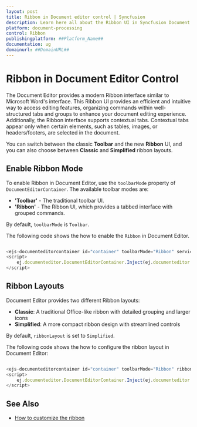 ```yaml
---
layout: post
title: Ribbon in Document editor control | Syncfusion
description: Learn here all about the Ribbon UI in Syncfusion Document editor control, how to switch between Ribbon and Toolbar modes.
platform: document-processing
control: Ribbon
publishingplatform: ##Platform_Name##
documentation: ug
domainurl: ##DomainURL##
---
```


# Ribbon in Document Editor Control

The Document Editor provides a modern Ribbon interface similar to Microsoft Word's interface. This Ribbon UI provides an efficient and intuitive way to access editing features, organizing commands within well-structured tabs and groups to enhance your document editing experience. Additionally, the Ribbon interface supports contextual tabs. Contextual tabs appear only when certain elements, such as tables, images, or headers/footers, are selected in the document.

You can switch between the classic **Toolbar** and the new **Ribbon** UI, and you can also choose between **Classic** and **Simplified** ribbon layouts.

## Enable Ribbon Mode

To enable Ribbon in Document Editor, use the `toolbarMode` property of `DocumentEditorContainer`. The available toolbar modes are:

- **'Toolbar'** - The traditional toolbar UI.
- **'Ribbon'** - The Ribbon UI, which provides a tabbed interface with grouped commands.

By default, `toolbarMode` is `Toolbar`.

The following code shows the how to enable the `Ribbon` in Document Editor.

```typescript

<ejs-documenteditorcontainer id="container" toolbarMode="Ribbon" serviceUrl="https://document.syncfusion.com/web-services/docx-editor/api/documenteditor/"></ejs-documenteditorcontainer>
<script>
    ej.documenteditor.DocumentEditorContainer.Inject(ej.documenteditor.Toolbar, ej.documenteditor.Ribbon);
</script>
```

## Ribbon Layouts

Document Editor provides two different Ribbon layouts:

- **Classic**: A traditional Office-like ribbon with detailed grouping and larger icons
- **Simplified**: A more compact ribbon design with streamlined controls

By default, `ribbonLayout` is set to `Simplified`. 

The following code shows the how to configure the ribbon layout in Document Editor:

```typescript

<ejs-documenteditorcontainer id="container" toolbarMode="Ribbon" ribbonLayout="Classic" serviceUrl="https://document.syncfusion.com/web-services/docx-editor/api/documenteditor/"></ejs-documenteditorcontainer>
<script>
    ej.documenteditor.DocumentEditorContainer.Inject(ej.documenteditor.Toolbar, ej.documenteditor.Ribbon);
</script>
```


## See Also

* [How to customize the ribbon](../asp-net-core/how-to/customize-ribbon)